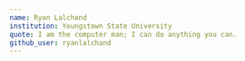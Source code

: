 ```yaml
---
name: Ryan Lalchand
institution: Youngstown State University
quote: I am the computer man; I can do anything you can.
github_user: ryanlalchand
---
```

